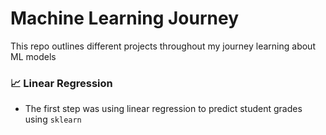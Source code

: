 # Machine Learning Journey

This repo outlines different projects throughout my journey learning about ML models 

### 📈 Linear Regression 

- The first step was using linear regression to predict student grades using `sklearn` 
